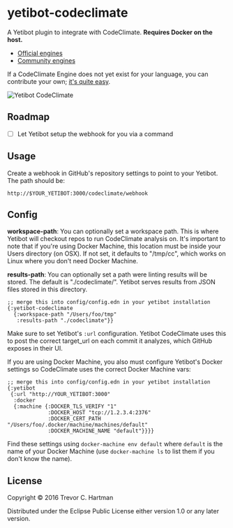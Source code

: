 # yetibot-codeclimate

A Yetibot plugin to integrate with CodeClimate. **Requires Docker on the host.**

- [Official engines](https://docs.codeclimate.com/docs/list-of-engines)
- [Community engines](https://github.com/codeclimate-community)

If a CodeClimate Engine does not yet exist for your language, you can contribute
your own; [it's quite easy](http://blog.codeclimate.com/blog/2015/07/07/build-your-own-codeclimate-engine/).

![Yetibot CodeClimate](https://dl.dropboxusercontent.com/u/113427/yetibot-codeclimate-ruby.png)

## Roadmap

- [ ] Let Yetibot setup the webhook for you via a command

## Usage

Create a webhook in GitHub's repository settings to point to your Yetibot. The
path should be:

```
http://$YOUR_YETIBOT:3000/codeclimate/webhook
```

## Config

**workspace-path**: You can optionally set a workspace path. This is where
Yetibot will checkout repos to run CodeClimate analysis on. It's important to
note that if you're using Docker Machine, this location must be inside your
Users directory (on OSX). If not set, it defaults to "/tmp/cc", which works on
Linux where you don't need Docker Machine.

**results-path**: You can optionally set a path were linting results will be
stored.  The default is "./codeclimate/". Yetibot serves results from JSON files
stored in this directory.

```edn
;; merge this into config/config.edn in your yetibot installation
{:yetibot-codeclimate
  {:workspace-path "/Users/foo/tmp"
   :results-path "./codeclimate"}}
```

Make sure to set Yetibot's `:url` configuration. Yetibot CodeClimate uses this
to post the correct target_url on each commit it analyzes, which GitHub exposes
in their UI.

If you are using Docker Machine, you also must configure Yetibot's Docker
settings so CodeClimate uses the correct Docker Machine vars:

```edn
;; merge this into config/config.edn in your yetibot installation
{:yetibot
 {:url "http://YOUR_YETIBOT:3000"
  :docker
  {:machine {:DOCKER_TLS_VERIFY "1"
             :DOCKER_HOST "tcp://1.2.3.4:2376"
             :DOCKER_CERT_PATH "/Users/foo/.docker/machine/machines/default"
             :DOCKER_MACHINE_NAME "default"}}}}
```

Find these settings using `docker-machine env default` where `default` is the
name of your Docker Machine (use `docker-machine ls` to list them if you don't
know the name).

## License

Copyright © 2016 Trevor C. Hartman

Distributed under the Eclipse Public License either version 1.0 or any later
version.
